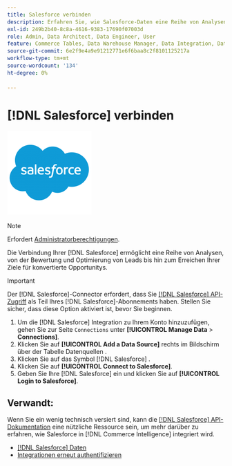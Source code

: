 ```yaml
---
title: Salesforce verbinden
description: Erfahren Sie, wie Salesforce-Daten eine Reihe von Analysen ermöglichen, von der Bewertung und Optimierung von Leads bis hin zur Erreichung Ihrer Ziele für konvertierte Opportunitys.
exl-id: 249b2b40-8c8a-4616-9383-17690f07003d
role: Admin, Data Architect, Data Engineer, User
feature: Commerce Tables, Data Warehouse Manager, Data Integration, Data Import/Export
source-git-commit: 6e2f9e4a9e91212771e6f6baa8c2f8101125217a
workflow-type: tm+mt
source-wordcount: '134'
ht-degree: 0%

---
```


# [!DNL Salesforce] verbinden

![](../../../assets/Salesforce_Logo.png)

>[!NOTE]
>
>Erfordert [Administratorberechtigungen](../../../administrator/user-management/user-management.md).

Die Verbindung Ihrer [!DNL Salesforce] ermöglicht eine Reihe von Analysen, von der Bewertung und Optimierung von Leads bis hin zum Erreichen Ihrer Ziele für konvertierte Opportunitys.

>[!IMPORTANT]
>
>Der [!DNL Salesforce]-Connector erfordert, dass Sie [[!DNL Salesforce] API-Zugriff](../integrations/salesforce.md) als Teil Ihres [!DNL Salesforce]-Abonnements haben. Stellen Sie sicher, dass diese Option aktiviert ist, bevor Sie beginnen.

1. Um die [!DNL Salesforce] Integration zu Ihrem Konto hinzuzufügen, gehen Sie zur Seite `Connections` unter **[!UICONTROL Manage Data** > **Connections]**.
1. Klicken Sie auf **[!UICONTROL Add a Data Source]** rechts im Bildschirm über der Tabelle Datenquellen .
1. Klicken Sie auf das Symbol [!DNL Salesforce] .
1. Klicken Sie auf **[!UICONTROL Connect to Salesforce]**.
1. Geben Sie Ihre [!DNL Salesforce] ein und klicken Sie auf **[!UICONTROL Login to Salesforce]**.

## Verwandt:

Wenn Sie ein wenig technisch versiert sind, kann die [[!DNL Salesforce] API-Dokumentation](https://developer.salesforce.com/docs/atlas.en-us.api_rest.meta/api_rest/intro_what_is_rest_api.htm) eine nützliche Ressource sein, um mehr darüber zu erfahren, wie Salesforce in [!DNL Commerce Intelligence] integriert wird.

* [ [!DNL Salesforce]  Daten](../integrations/salesforce-data.md)
* [Integrationen erneut authentifizieren](https://experienceleague.adobe.com/docs/commerce-knowledge-base/kb/how-to/mbi-reauthenticating-integrations.html)

